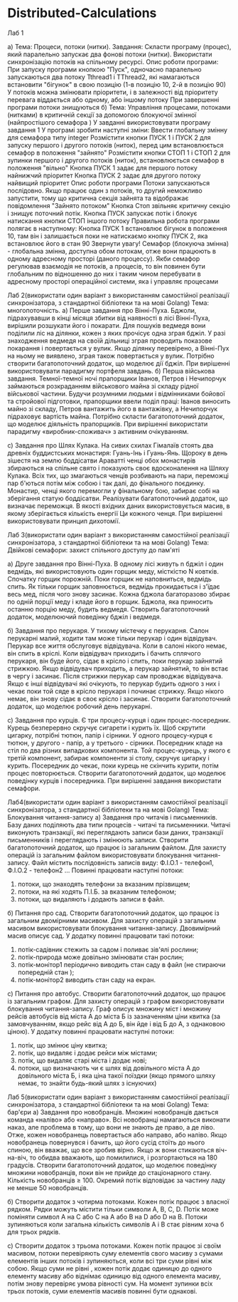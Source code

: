 # Distributed-Calculations
Лаб 1

а) Тема: Процеси, потоки (нитки).
Завдання: Скласти програму (процес), який паралельно запускає два фонові потоки (нитки). Використати синхронізацію потоків на спільному ресурсі.
Опис роботи програми:
При запуску програми кнопкою "Пуск", одночасно паралельно запускаються два потоку Tthread1 і TThread2, які намагаються встановити "бігунок" в свою позицію (1-в позицію 10, 2-й в позицію 90)
У потоків можна змінювати пріоритети, і в залежності від пріоритету перевага віддається або одному, або іншому потоку
При завершенні програми потоки знищуються
б) Тема: Управління процесами, потоками (нитками) в критичній секції за допомогою блокуючої змінної (найпростішого семафора )
У завданні використовувати програму завдання 1
У програмі зробити наступні зміни:
Ввести глобальну змінну для семафора типу integer
Розмістити кнопки ПУСК 1 і ПУСК 2 для запуску першого і другого потоків (ниток), перед цим встановлюється семафор в положення "зайнято"
Розмістити кнопки СТОП 1 і СТОП 2 для зупинки першого і другого потоків (ниток), встановлюється семафор в положення "вільно"
Кнопка ПУСК 1 задає для першого потоку найнижчий пріоритет
Кнопка ПУСК 2 задає для другого потоку найвищий пріоритет
Опис роботи програми
Потоки запускаються послідовно. Якщо працює один з потоків, то другий неможливо запустити, тому що критична секція зайнята та відображає повідомлення "Зайнято потоком"
Кнопка Стоп звільняє критичну секцію і знищує поточний потік.
Кнопка ПУСК запускає потік і блокує натискання кнопки СТОП іншого потоку
Правильна робота програми полягає в наступному: Кнопка ПУСК 1 встановлює бігунок в положення 10, там він і залишається поки не натискаємо кнопку ПУСК 2, яка встановлює його в стан 90
Звернути увагу! Семафор (блокуюча змінна) - глобальна змінна, доступна обом потокам, отже вони працюють в одному адресному просторі (даного процессу).
Якби семафор регулював взаємодія не потоків, а процесів, то він повинен бути глобальним по відношенню до них і таким чином перебувати в адресному просторі операційної системи, яка і управляє процесами
 
Лаб 2(використати один варіант з використанням самостійної реалізації синхронізатора, з стандартної бібліотеки та на мові Golang)
Тема: многопоточність.
а) Перше завдання про Вінні-Пуха. Бджоли, підрахувавши в кінці місяця збитки від наявності в лісі Вінні-Пуха, вирішили розшукати його і покарати. Для пошуків ведмедя вони поділили ліс на ділянки, кожен з яких прочісує одна зграя бджіл. У разі знаходження ведмедя на своїй дільниці зграя проводить показове покарання і повертається у вулик.
Якщо ділянку перевірено, а Вінні-Пух на ньому не виявлено, зграя також повертається у вулик. Потрібно створити багатопоточний додаток, що моделює дії бджіл. При вирішенні використовувати парадигму портфеля завдань.
б) Перша військова завдання. Темної-темної ночі прапорщики Іванов, Петров і Нечипорчук займаються розкраданням військового майна зі складу рідної військової частини. Будучи розумними людьми і відмінниками бойової та стройової підготовки, прапорщики ввели поділ праці: Іванов виносить майно зі складу, Петров вантажить його в вантажівку, а Нечипорчук підраховує  вартість майна. Потрібно скласти багатопоточний додаток, що моделює діяльність прапорщиків. При вирішенні використати парадигму «виробник-споживач» з активним очікуванням.
 
с) Завдання про Шлях Кулака. На сивих схилах Гімалаїв стоять два древніх буддистських монастиря: Гуань-Інь і Гуань-Янь. Щороку в день зішестя на землю боддісатви Араватті ченці обох монастирів збираються на спільне свято і показують своє вдосконалення на Шляху Кулака. Всіх тих, що змагаються ченців розбивають на пари, переможці пар б'ються потім між собою і так далі, до фінального поєдинку. Монастир, ченці якого перемогли у фінальному бою, забирає собі на зберігання статую боддісатви. Реалізувати багатопоточний додаток, що визначає переможця. В якості вхідних даних використовується масив, в якому зберігається кількість енергії Ци кожного ченця. При вирішенні використовувати принцип дихотомії.
 
Лаб 3(використати один варіант з використанням самостійної реалізації синхронізатора, з стандартної бібліотеки та на мові Golang)
Тема: Двійкові семафори: захист спільного доступу до пам'яті
 
а) Друге завдання про Вінні-Пуха. В одному лісі живуть n бджіл і один ведмідь, які використовують один горщик меду, місткістю N ковтків. Спочатку горщик порожній. Поки горщик не наповниться, ведмідь спить. Як тільки горщик заповнюється, ведмідь прокидається і з'їдає весь мед, після чого знову засинає. Кожна бджола багаторазово збирає по одній порції меду і кладе його в горщик. Бджола, яка приносить останню порцію меду, будить ведмедя. Створить багатопоточний додаток, моделюючий поведінку бджіл і ведмедя.
 
б) Завдання про перукаря. У тихому містечку є перукарня. Салон перукарні малий, ходити там може тільки перукар і один відвідувач. Перукар все життя обслуговує відвідувача. Коли в салоні нікого немає, він спить в кріслі. Коли відвідувач приходить і бачить сплячого перукаря, він буде його, сідає в крісло і спить, поки перукар зайнятий стрижкою. Якщо відвідувач приходить, а перукар зайнятий, то він встає в чергу і засинає. Після стрижки перукар сам проводжає відвідувача. Якщо є інші відвідувачі які очікують, то перукар будить одного з них і чекає поки той сяде в крісло перукаря і починає стрижку. Якщо нікого немає, він знову сідає в своє крісло і засинає. Створити багатопоточний додаток, що моделює робочий день перукарні.
 
с) Завдання про курців. Є три процесу-курця і один процес-посередник. Курець безперервно скручує сигарети і курить їх. Щоб скрутити цигарку, потрібні тютюн, папір і сірники. У одного процесу-курця є тютюн, у другого - папір, а у третього - сірники. Посередник кладе на стіл по два різних випадкових компонента. Той процес-курець, у якого є третій компонент, забирає компоненти зі столу, скручує цигарку і курить. Посередник до чекає, поки курець не скінчить курити, потім процес повторюється. Створити багатопоточний додаток, що моделює поведінку курців і посередника. При вирішенні завдання використати семафори.
 
Лаб4(використати один варіант з використанням самостійної реалізації синхронізатора, з стандартної бібліотеки та на мові Golang)
Тема: Блокування читання-запису
а) Завдання про читачів і письменників. Базу даних поділяють два типи процесів - читачі та письменники. Читачі виконують транзакції, які переглядають записи бази даних, транзакції письменників і переглядають і змінюють записи.
Створити багатопоточний додаток, що працює із загальним файлом.
Для захисту операцій із загальним файлом використовувати блокування читання-запису. Файл містить послідовність записів виду: Ф.І.О.1 - телефон1, Ф.І.О.2 - телефон2 ... Повинні працювати наступні потоки:
1) потоки, що знаходять телефони за вказаним прізвищем;
2) потоки, на які ходять П.І.Б. за вказаним телефоном;
3) потоки, що видаляють і додають записи в файл.
 
б) Питання про сад. Створити багатопоточний додаток, що працює із загальним двомірними масивом. Для захисту операцій з загальним масивом використовувати блокування читання-запису. Двовимірний масив описує сад. У додатку повинні працювати такі потоки:
1) потік-садівник стежить за садом і поливає зів'ялі рослини;
2) потік-природа може довільно змінювати стан рослин;
3) потік-монітор1 періодично виводить стан саду в файл (не стираючи попередній стан );
4) потік-монітор2 виводить стан саду на екран.
 
с) Питання про автобус. Створити багатопоточний додаток, що працює із загальним графом.
Для захисту операцій з графом використовувати блокування читання-запису.
Граф описує множину міст і множину рейсів автобусів від міста А до міста Б із зазначенням ціни квитка (за замовчуванням, якщо рейс від А до Б, він йде і від Б до А, з однаковою ціною). У додатку повинні працювати наступні потоки:
1) потік, що змінює ціну квитка;
2) потік, що видаляє і додає рейси між містами;
3) потік, що видаляє старі міста і додає нові;
4) потоки, що визначають чи є шлях від довільного міста А до довільного міста Б, і яка ціна такої поїздки (якщо прямого шляху немає, то знайти будь-який шлях з існуючих)
 
 
Лаб 5(використати один варіант з використанням самостійної реалізації синхронізатора, з стандартної бібліотеки та на мові Golang)
Тема: бар'єри
а) Завдання про новобранців. Множині новобранців дається команда «наліво»
або «направо». Всі новобранці намагаються виконати наказ, але проблема в
тому, що вони не знають де право, а де ліво. Отже, кожен новобранець повертається або направо, або наліво. Якщо новобранець повернувся і бачить, що його сусід стоїть до нього спиною, він вважає, що все зробив вірно. Якщо ж вони стикаються віч-на-віч, то обидва вважають, що помилилися, і розгортаються на 180 градусів. Створити багатопоточний додаток, що моделює поведінку множини новобранців, поки він не прийде до стаціонарного стану. Кількість новобранців ≥ 100. Окремий потік відповідає за частину ладу не менше 50 новобранців.
 
б) Створити додаток з чотирма потоками. Кожен потік працює
з власної рядком. Рядки можуть містити тільки символи А, B, C, D.
Потік може поміняти символ А на С або С на А або В на D або D на В. Потоки зупиняються коли загальна кількість символів А і В стає рівним хоча б для трьох рядків.
 
с) Створити додаток з трьома потоками. Кожен потік працює зі своїм масивом, потоки перевіряють суму елементів свого масиву з сумами елементів інших потоків і зупиняються, коли всі три суми рівні між собою. Якщо суми не рівні , кожен потік додає одиницю до одного елементу масиву або віднімає одиницю від одного елемента масиву, потім знову перевіряє умова рівності сум. На момент зупинки всіх трьох потоків, суми елементів масивів повинні бути однакові.
